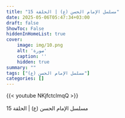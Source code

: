 ```yaml
---
title: "مسلسل الإمام الحسن (ع) | الحلقة 15"
date: 2025-05-06T05:47:34+03:00
draft: false
ShowToc: False
hiddenInHomeList: true
cover:
    image: img/10.png
    alt: 'صورة'
    caption: ''
    hidden: true
summary: ""
tags: ["مسلسل الإمام الحسن (ع)"]
categories: []
---
```


{{< youtube NKjfctclmqQ >}}  
<br>
مسلسل الإمام الحسن (ع) | الحلقة 15
